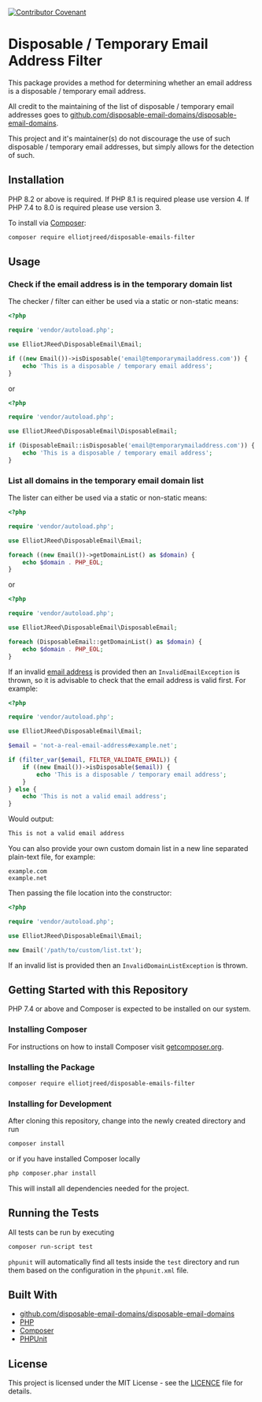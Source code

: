 [![Contributor Covenant](https://img.shields.io/badge/Contributor%20Covenant-v2.0%20adopted-ff69b4.svg)](code_of_conduct.md)

# Disposable / Temporary Email Address Filter

This package provides a method for determining whether an email address is a disposable / temporary email address.

All credit to the maintaining of the list of disposable / temporary email addresses goes to [github.com/disposable-email-domains/disposable-email-domains](https://github.com/disposable-email-domains/disposable-email-domains).

This project and it's maintainer(s) do not discourage the use of such disposable / temporary email addresses, but simply allows for the detection of such.

## Installation

PHP 8.2 or above is required. If PHP 8.1 is required please use version 4.  If PHP 7.4 to 8.0 is required please use version 3.

To install via [Composer](https://getcomposer.org/download/):

```bash
composer require elliotjreed/disposable-emails-filter
```

## Usage

### Check if the email address is in the temporary domain list

The checker / filter can either be used via a static or non-static means:

```php
<?php

require 'vendor/autoload.php';

use ElliotJReed\DisposableEmail\Email;

if ((new Email())->isDisposable('email@temporarymailaddress.com')) {
    echo 'This is a disposable / temporary email address';
}
```

or

```php
<?php

require 'vendor/autoload.php';

use ElliotJReed\DisposableEmail\DisposableEmail;

if (DisposableEmail::isDisposable('email@temporarymailaddress.com')) {
    echo 'This is a disposable / temporary email address';
}
```

### List all domains in the temporary email domain list

The lister can either be used via a static or non-static means:

```php
<?php

require 'vendor/autoload.php';

use ElliotJReed\DisposableEmail\Email;

foreach ((new Email())->getDomainList() as $domain) {
    echo $domain . PHP_EOL;
}
```

or

```php
<?php

require 'vendor/autoload.php';

use ElliotJReed\DisposableEmail\DisposableEmail;

foreach (DisposableEmail::getDomainList() as $domain) {
    echo $domain . PHP_EOL;
}
```

If an invalid [email address](https://www.ietf.org/rfc/rfc0822.txt) is provided then an `InvalidEmailException` is thrown, so it is advisable to check that the email address is valid first. For example:

```php
<?php

require 'vendor/autoload.php';

use ElliotJReed\DisposableEmail\Email;

$email = 'not-a-real-email-address#example.net';

if (filter_var($email, FILTER_VALIDATE_EMAIL)) {
    if ((new Email())->isDisposable($email)) {
        echo 'This is a disposable / temporary email address';
    }
} else {
    echo 'This is not a valid email address';
}
```

Would output:

```bash
This is not a valid email address
```

You can also provide your own custom domain list in a new line separated plain-text file, for example:

```text
example.com
example.net
```

Then passing the file location into the constructor:

```php
<?php

require 'vendor/autoload.php';

use ElliotJReed\DisposableEmail\Email;

new Email('/path/to/custom/list.txt');
```

If an invalid list is provided then an `InvalidDomainListException` is thrown.

###

## Getting Started with this Repository

PHP 7.4 or above and Composer is expected to be installed on our system.

### Installing Composer

For instructions on how to install Composer visit [getcomposer.org](https://getcomposer.org/download/).

### Installing the Package

```bash
composer require elliotjreed/disposable-emails-filter
```

### Installing for Development

After cloning this repository, change into the newly created directory and run

```bash
composer install
```

or if you have installed Composer locally

```bash
php composer.phar install
```

This will install all dependencies needed for the project.

## Running the Tests

All tests can be run by executing

```bash
composer run-script test
```

`phpunit` will automatically find all tests inside the `test` directory and run them based on the configuration in the `phpunit.xml` file.

## Built With

  - [github.com/disposable-email-domains/disposable-email-domains](https://github.com/disposable-email-domains/disposable-email-domains)
  - [PHP](https://secure.php.net/)
  - [Composer](https://getcomposer.org/)
  - [PHPUnit](https://phpunit.de/)

## License

This project is licensed under the MIT License - see the [LICENCE](LICENCE) file for details.
